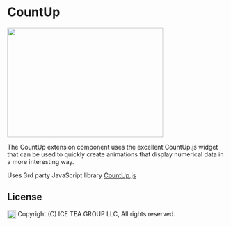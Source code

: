 CountUp
====

<img src="https://raw.githubusercontent.com/iceteagroup/wisej-extensions/master/Support/Images/CountUp.png" width="358" height="252">

The CountUp extension component uses the excellent CountUp.js widget that can be used to quickly create animations that display numerical data in a more interesting way.

Uses 3rd party JavaScript library [CountUp.js](http://inorganik.github.io/countUp.js/)

License
-------
<img src="http://iceteagroup.com/wp-content/uploads/2017/01/Square-64x64-trasp.png" height="20" align="top"> Copyright (C) ICE TEA GROUP LLC, All rights reserved.
